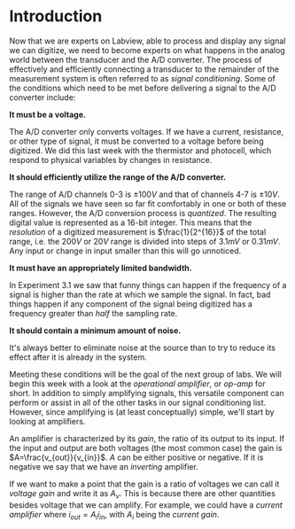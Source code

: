 # Introduction

Now that we are experts on Labview, able to process and display any signal we
can digitize, we need to become experts on what happens in the analog world
between the transducer and the A/D converter. The process of effectively and
efficiently connecting a transducer to the remainder of the measurement system
is often referred to as *signal conditioning*.  Some of the conditions which
need to be met before delivering a signal to the A/D converter include:

**It must be a voltage.**

The A/D converter only converts voltages. If we have a current, resistance, or
other type of signal, it must be converted to a voltage before being digitized.
We did this last week with the thermistor and photocell, which respond to
physical variables by changes in resistance.

**It should efficiently utilize the range of the A/D converter.**

The range of A/D channels 0-3 is $\pm 100 V$ and that of channels 4-7 is $\pm
10 V$. All of the signals we have seen so far fit comfortably in one or both of
these ranges. However, the A/D conversion process is *quantized*. The resulting
digital value is represented as a 16-bit integer. This means that the
*resolution* of a digitized measurement is $\frac{1}{2^{16}}$ of the total
range, i.e. the $200 V$ or $20 V$ range is divided into steps of $3.1 mV$ or
$0.31 mV$.  Any input or change in input smaller than this will go unnoticed.

**It must have an appropriately limited bandwidth.**

In Experiment 3.1 we saw that funny things can happen if the frequency of a
signal is higher than the rate at which we sample the signal. In fact, bad
things happen if any component of the signal being digitized has a frequency
greater than *half* the sampling rate.

**It should contain a minimum amount of noise.**

It's always better to eliminate noise at the source than to try to reduce its
effect after it is already in the system.

Meeting these conditions will be the goal of the next group of labs. We will
begin this week with a look at the *operational amplifier*, or *op-amp* for
short. In addition to simply amplifying signals, this versatile component can
perform or assist in all of the other tasks in our signal conditioning list.
However, since amplifying is (at least conceptually) simple, we'll start by
looking at amplifiers.

An amplifier is characterized by its *gain*, the ratio of its output to its
input. If the input and output are both voltages (the most common case) the
gain is $A=\frac{v_{out}}{v_{in}}$.  $A$ can be either positive or negative.
If it is negative we say that we have an *inverting* amplifier.

If we want to make a point that the gain is a ratio of voltages we can call it
*voltage gain* and write it as $A_v$.  This is because there are other
quantities besides voltage that we can amplify.  For example, we could have a
*current amplifier* where $i_{out} = A_i i_{in}$, with $A_i$ being the
*current gain*.
